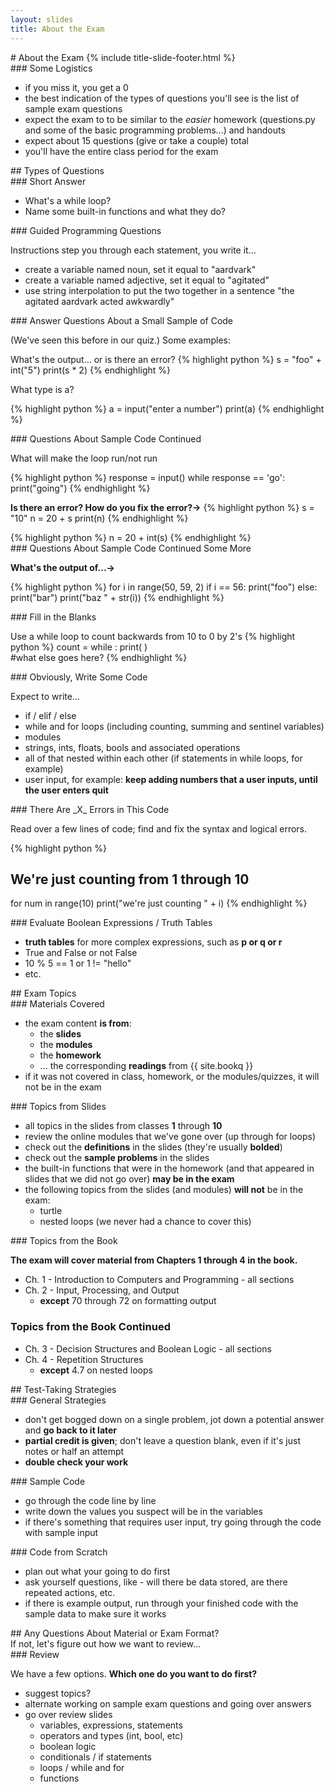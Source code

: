 ```yaml
---
layout: slides
title: About the Exam 
---
```

<section markdown="block" class="title-slide">
# About the Exam
{% include title-slide-footer.html %}
</section>

<section markdown="block">
### Some Logistics

* if you miss it, you get a 0
* the best indication of the types of questions you'll see is the list of sample exam questions
* expect the exam to to be similar to the _easier_ homework (questions.py and some of the basic programming problems...) and handouts
* expect about 15 questions (give or take a couple) total
* you'll have the entire class period for the exam
</section>

<section markdown="block">
## Types of Questions
</section>

<section markdown="block">
### Short Answer

* What's a while loop?
* Name some built-in functions and what they do?
</section>

<section markdown="block">
### Guided Programming Questions 

Instructions step you through each statement, you write it...

* create a variable named noun, set it equal to "aardvark"
* create a variable named adjective, set it equal to "agitated"
* use string interpolation to put the two together in a sentence "the agitated aardvark acted awkwardly"
</section>

<section markdown="block">
### Answer Questions About a Small Sample of Code 

(We've seen this before in our quiz.) Some examples:

What's the output... or is there an error?
{% highlight python %}
s = "foo" +  int("5")
print(s * 2)
{% endhighlight %}

What type is a?

{% highlight python %}
a = input("enter a number")
print(a)
{% endhighlight %}

</section>

<section markdown="block">
### Questions About Sample Code Continued

What will make the loop run/not run

{% highlight python %}
response = input()
while response == 'go':
	print("going")
{% endhighlight %}

__Is there an error? How do you fix the error?&rarr;__
{% highlight python %}
s = "10"
n = 20 + s
print(n)
{% endhighlight %}

<div class="incremental" markdown="block">
{% highlight python %}
n = 20 + int(s)
{% endhighlight %}
</div>
</section>

<section markdown="block">
### Questions About Sample Code Continued Some More

__What's the output of...&rarr;__

{% highlight python %}
for i in range(50, 59, 2)
	if i == 56:
		print("foo")
	else:
		print("bar")
	print("baz " + str(i))
{% endhighlight %}
</section>

<section markdown="block">
### Fill in the Blanks

Use a while loop to count backwards from 10 to 0 by 2's
{% highlight python %}
count = 
while               :
   print(         )    
   #what else goes here?
{% endhighlight %}
</section>

<section markdown="block">
### Obviously, Write Some Code

Expect to write...

* if / elif / else
* while and for loops (including counting, summing and sentinel variables)
* modules
* strings, ints, floats, bools and associated operations
* all of that nested within each other (if statements in while loops, for example)
* user input, for example: __keep adding numbers that a user inputs, until the user enters quit__ 
</section>

<section markdown="block">
### There Are _X_ Errors in This Code

Read over a few lines of code; find and fix the syntax and logical errors.

{% highlight python %}
# We're just counting from 1 through 10
for num in range(10)
	print("we're just counting " + i)
{% endhighlight %}
</section>

<section markdown="block">
### Evaluate Boolean Expressions / Truth Tables

* __truth tables__ for more complex expressions, such as __p or q or r__
* True and False or not False
* 10 % 5 == 1 or 1 != "hello"
* etc.
</section>

<section markdown="block">
## Exam Topics
</section>

<section markdown="block">
### Materials Covered

* the exam content __is from__:
	* the __slides__ 
	* the __modules__ 
	* the __homework__ 
	* ... the corresponding __readings__ from {{ site.bookq }}
* if it was not covered in class, homework, or the modules/quizzes, it will not be in the exam
</section>

<section markdown="block">
### Topics from Slides

* all topics in the slides from classes __1__ through __10__
* review the online modules that we've gone over (up through for loops)
* check out the __definitions__ in the slides (they're usually __bolded__)
* check out the __sample problems__ in the slides
* the built-in functions that were in the homework (and that appeared in slides that we did not go over) __may be in the exam__
* the following topics from the slides (and modules) __will not__ be in the exam:
    * turtle
	* nested loops (we never had a chance to cover this)
</section>

<section markdown="block">
### Topics from the Book

__The exam will cover material from Chapters 1 through 4 in the book.__

* Ch. 1 - Introduction to Computers and Programming - all sections
* Ch. 2 - Input, Processing, and Output 
	* __except__ 70 through 72 on formatting output
</section>

<section markdown="block">

### Topics from the Book Continued

* Ch. 3 - Decision Structures and Boolean Logic - all sections
* Ch. 4 - Repetition Structures 
	* __except__ 4.7 on nested loops
</section>

<section markdown="block">
## Test-Taking Strategies
</section>

<section markdown="block">
### General Strategies

* don't get bogged down on a single problem, jot down a potential answer and __go back to it later__
* __partial credit is given__; don't leave a question blank, even if it's just notes or half an attempt
* __double check your work__
</section>

<section markdown="block">
### Sample Code

* go through the code line by line
* write down the values you suspect will be in the variables
* if there's something that requires user input, try going through the code with sample input
</section>

<section markdown="block">
### Code from Scratch

* plan out what your going to do first
* ask yourself questions, like - will there be data stored, are there repeated actions, etc.
* if there is example output, run through your finished code with the sample data to make sure it works
</section>

<section markdown="block">
## Any Questions About Material or Exam Format?

<aside>If not, let's figure out how we want to review...</aside>
</section>

<section markdown="block">
###  Review

We have a few options.  __Which one do you want to do first?__

* suggest topics?
* alternate working on sample exam questions and going over answers
* go over review slides
	* variables, expressions, statements
	* operators and types (int, bool, etc)
	* boolean logic
	* conditionals / if statements
	* loops / while and for
	* functions
</section>
